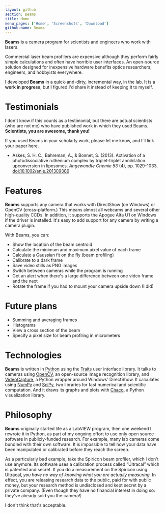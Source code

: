 ```yaml
---
layout: github
section: Beams
title: Home
menu_pages: ['Home', 'Screenshots', 'Download']
github-name: Beams
---
```

<p class="bigparagraph">
<strong>Beams</strong> is a camera program for scientists and engineers who work with lasers.
</p>

Commercial laser beam profilers are expensive although they perform fairly simple calculations and often have horrible user interfaces.
An open-source solution designed for inexpensive hardware benefits optics researchers, engineers, and hobbyists everywhere.

I developed **Beams** in a quick-and-dirty, incremental way, in the lab.
It is a **work in progress**, but I figured I'd share it instead of keeping it to myself.

# Testimonials #

I don't know if this counts as a testimonial, but there are actual scientists (who are not me) who have published work in which they used Beams.
**Scientists, you are awesome, thank you!**

If you used Beams in your scholarly work, please let me know, and I'll link your paper here.

- Askes, S. H. C., Bahreman, A., & Bonnet, S. (2013).
  Activation of a photodissociative ruthenium complex by triplet-triplet annihilation upconversion in liposomes.
  _Angewandte Chemie 53_ (4), pp. 1029-1033.
  [doi:10.1002/anie.201309389](http://dx.doi.org/10.1002/anie.201309389)

# Features #

**Beams** supports any camera that works with DirectShow (on Windows) or OpenCV (cross-platform.)
This means almost all webcams and several other high-quality CCDs.
In addition, it supports the Apogee Alta U1 on Windows if the driver is installed.
It's easy to add support for any camera by writing a camera plugin.

With Beams, you can:
- Show the location of the beam centroid
- Calculate the minimum and maximum pixel value of each frame
- Calculate a Gaussian fit on the fly (beam profiling)
- Calibrate to a dark frame
- Save video stills as PNG images
- Switch between cameras while the program is running
- Get an alert when there's a large difference between one video frame and the next
- Rotate the frame if you had to mount your camera upside down (I did)

# Future plans #

- Summing and averaging frames
- Histograms
- View a cross section of the beam
- Specify a pixel size for beam profiling in micrometers

# Technologies #

**Beams** is written in [Python](http://www.python.org/) using the [Traits](http://code.enthought.com/projects/traits/) user interface library.
It talks to cameras using [OpenCV](http://opencv.willowgarage.com/wiki/), an open-source image recognition library, and [VideoCapture](http://videocapture.sourceforge.net/), a Python wrapper around Windows' DirectShow.
It calculates using [NumPy](http://numpy.scipy.org/) and [SciPy](http://www.scipy.org/), two libraries for fast numerical and scientific computation.
And it draws its graphs and plots with [Chaco](http://code.enthought.com/chaco/), a Python visualization library.

# Philosophy #

**Beams** originally started life as a LabVIEW program, then one weekend I rewrote it in Python, as part of my ongoing effort to use only open source software in publicly-funded research.
For example, many lab cameras come bundled with their own software.
It is impossible to tell how your data have been manipulated or calibrated before they reach the screen.

As a particularly bad example, take the Spiricon beam profiler, which I don't use anymore.
Its software uses a calibration process called “Ultracal” which is patented and secret.
If you do a measurement on the Spiricon using Ultracal, _you have no way of knowing what you are actually measuring._
In effect, you are releasing research data to the public, paid for with public money, but your research method is undisclosed and kept secret by a private company.
(Even though they have no financial interest in doing so: they've already sold you the camera!)

I don't think that's acceptable.
